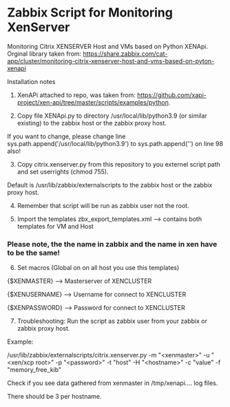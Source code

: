 # Zabbix Script for Monitoring XenServer

Monitoring Citrix XENSERVER Host and VMs based on Python XENApi. Orginal library taken from:
https://share.zabbix.com/cat-app/cluster/monitoring-citrix-xenserver-host-and-vms-based-on-pyton-xenapi

Installation notes

1. XenAPi attached to repo, was taken from: https://github.com/xapi-project/xen-api/tree/master/scripts/examples/python.

2. Copy file XENApi.py to directory /usr/local/lib/python3.9 (or similar existing) to the zabbix host or the zabbix proxy host.

If you want to change, please change line sys.path.append('/usr/local/lib/python3.9') to sys.path.append('<yourpath>') on line 98 also!

3. Copy citrix.xenserver.py from this repository to you externel script path and set userrights (chmod 755).

Default is /usr/lib/zabbix/externalscripts to the zabbix host or the zabbix proxy host.

4. Remember that script will be run as zabbix user not the root.

5. Import the templates
zbx_export_templates.xml --> contains both templates for VM and Host
### Please note, the the name in zabbix and the name in xen have to be the same!

6. Set macros (Global on on all host you use this templates)

{$XENMASTER} --> Masterserver of XENCLUSTER

{$XENUSERNAME} --> Username for connect to XENCLUSTER

{$XENPASSWORD} --> Password for connect to XENCLUSTER

7. Troubleshooting:
Run the script as zabbix user from your zabbix or zabbix proxy host.

Example:

/usr/lib/zabbix/externalscripts/citrix.xenserver.py -m "\<xenmaster>" -u "\<xen/xcp root>" -p "\<password>" -t "host" -H "\<hostname>" -c "value" -f "memory_free_kib"

Check if you see data gathered from xenmaster in /tmp/xenapi.<hostname>... log files. 

There should be 3 per hostname. 
